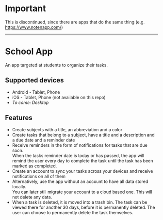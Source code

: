 # Important

This is discontinued, since there are apps that do the same thing (e.g. https://www.notenapp.com/)

---

# School App

An app targeted at students to organize their tasks.

## Supported devices
- Android - Tablet, Phone
- iOS - Tablet, Phone (not available on this repo)
- *To come: Desktop*

## Features
- Create subjects with a title, an abbreviation and a color
- Create tasks that belong to a subject, have a title and a description and a due date and a reminder date
- Receive reminders in the form of notifications for tasks that are due soon.<br>
  When the tasks reminder date is today or has passed, the app will remind the user every day to complete the task until the task has been marked as completed.
- Create an account to sync your tasks across your devices and receive notifications on all of them
- Alternatively, use the app without an account to have all data stored locally.<br>
  You can later still migrate your account to a cloud based one. This will not delete any data.
- When a task is deleted, it is moved into a trash bin. The task can be viewed there for another 30 days, before it is permanently deleted. The user can choose to permanently delete the task themselves.
